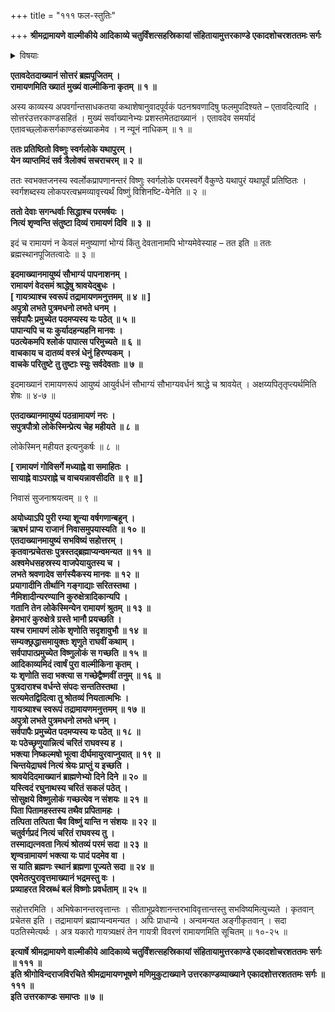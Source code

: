 +++
title = "१११ फल-स्तुतिः"

+++
**श्रीमद्रामायणे वाल्मीकीये आदिकाव्ये चतुर्विंशत्सहस्रिकायां संहितायामुत्तरकाण्डे एकादशोचरशततमः सर्गः**


<details><summary>विषयाः</summary>

वाल्मीकिना श्री-रामायणस्य वेद-समत्वोक्ति-पूर्वकं  
तत्-पठनादेः फल-निरूपणम् ॥ १ ॥
</details>


**एतावदेतदाख्यानं सोत्तरं ब्रह्मपूजितम् ।  
रामायणमिति ख्यातं मुख्यं वाल्मीकिना कृतम् ॥ १ ॥**

अस्य काव्यस्य अपवर्गान्तसाधकतया कथाशेषानुवादपूर्वकं पठनश्रवणादिषु फलमुपदिश्यते – एतावदित्यादि । सोत्तरंउत्तरकाण्डसहितं । मुख्यं सर्वाख्यानेभ्यः प्रशस्तमेतदाख्यानं । एतावदेव समर्यादं एतावच्छ्लोकसर्गकाण्डसंख्याकमेव । न न्यूनं नाधिकम् ॥ १ ॥

**ततः प्रतिष्ठितो विष्णुः स्वर्गलोके यथापुरम् ।  
येन व्याप्तमिदं सर्व त्रैलोक्यं सचराचरम् ॥ २ ॥**

ततः स्वभक्तजनस्य स्वर्लोकप्रापणानन्तरं विष्णुः स्वर्गलोके परमस्वर्गे वैकुण्ठे यथापुरं यथापूर्वं प्रतिष्ठितः । स्वर्गशब्दस्य लोकपरत्वभ्रमव्यावृत्त्यर्थं विष्णुं विशिनष्टि-येनेति ॥ २ ॥

**ततो देवाः सगन्धर्वाः सिद्धाश्च परमर्षयः ।  
नित्यं शृण्वन्ति संतुष्टा दिव्यं रामायणं दिवि ॥ ३ ॥**

इदं च रामायणं न केवलं मनुष्याणां भोग्यं किंतु देवतानामपि भोग्यमेवेस्याह – तत इति ॥ ततः ब्रह्मस्थानपूजितत्वादेः ॥ ३ ॥

**इदमाख्यानमायुष्यं सौभाग्यं पापनाशनम् ।  
रामायणं वेदसमं श्राद्धेषु श्रावयेद्बुधः ।  
\[ गायत्र्याश्च स्वरूपं तद्रामायणमनुत्तमम् ॥ ४ ॥ \]  
अपुत्रो लभते पुत्रमधनो लभते धनम् ।  
सर्वपापैः प्रमुच्येत पदमप्यस्य यः पठेत् ॥ ५ ॥  
पापान्यपि च यः कुर्यादहन्यहनि मानवः ।  
पठत्येकमपि श्लोकं पापात्स परिमुच्यते ॥ ६ ॥  
वाचकाय च दातव्यं वस्त्रं धेनुं हिरण्यकम् ।  
वाचके परितुष्टे तु तुष्टाः स्युः सर्वदेवताः ॥ ७ ॥**

इदमाख्यानं रामायणरूपं आयुष्यं आयुर्वर्धनं सौभाग्यं सौभाग्यवर्धनं श्राद्धे च श्रावयेत् । अक्षय्यपितृतृप्त्यर्थमिति शेषः ॥ ४-७ ॥

**एतदाख्यानमायुष्यं पठन्रामायणं नरः ।  
सपुत्रपौत्रो लोकेस्मिन्प्रेत्य चेह महीयते ॥ ८ ॥**

लोकेस्मिन् महीयत इत्यनुकर्षः ॥ ८ ॥

**\[ रामायणं गोविसर्गे मध्याह्ने वा समाहितः ।  
सायाह्ने वाऽपराह्ने च वाचयन्नावसीदति ॥ ९ ॥ \]**

निवासं सुजनाश्रयत्वम् ॥ ९ ॥

**अयोध्याऽपि पुरी रम्या शून्या वर्षगणान्बहून् ।  
ऋषभं प्राप्य राजानं निवासमुपयास्यति ॥ १० ॥  
एतदाख्यानमायुष्यं सभविष्यं सहोत्तरम् ।  
कृतवान्प्रचेतसः पुत्रस्तद्ब्रह्माप्यन्वमन्यत ॥ ११ ॥  
अश्वमेधसहस्रस्य वाजपेयायुतस्य च ।  
लभते श्रवणादेव सर्गस्यैकस्य मानवः ॥ १२ ॥  
प्रयागादीनि तीर्थानि गङ्गाद्याः सरितस्तथा ।  
नैमिशादीन्यरण्यानि कुरुक्षेत्रादिकान्यपि ।  
गतानि तेन लोकेस्मिन्येन रामायणं श्रुतम् ॥ १३ ॥  
हेमभारं कुरुक्षेत्रे ग्रस्ते भानौ प्रयच्छति ।  
यश्च रामायणं लोके शृणोति सदृशावुभौ ॥ १४ ॥  
सम्यक्छ्रद्धासमायुक्तः शृणुते राघवीं कथाम् ।  
सर्वपापात्प्रमुच्येत विष्णुलोकं स गच्छति ॥ १५ ॥  
आदिकाव्यमिदं त्वार्षं पुरा वाल्मीकिना कृतम् ।  
यः शृणोति सदा भक्त्या स गच्छेद्वैष्णवीं तनुम् ॥ १६ ॥  
पुत्रदाराश्च वर्धन्ते संपदः सन्ततिस्तथा ।  
सत्यमेतद्विदित्वा तु श्रोतव्यं नियतात्मभिः ।  
गायत्र्याश्च स्वरूपं तद्रामायणमनुत्तमम् ॥ १७ ॥  
अपुत्रो लभते पुत्रमधनो लभते धनम् ।  
सर्वपापैः प्रमुच्येत पदमप्यस्य यः पठेत् ॥ १८ ॥  
यः पठेच्छृणुयान्नित्यं चरितं राघवस्य ह ।  
भक्त्या निष्कल्मषो भूत्वा दीर्घमायुरवाप्नुयात् ॥ १९ ॥  
चिन्तयेद्राघवं नित्यं श्रेयः प्राप्तुं य इच्छति ।  
श्रावयेदिदमाख्यानं ब्राह्मणेभ्यो दिने दिने ॥ २० ॥  
यस्त्विदं रघुनाथस्य चरितं सकलं पठेत् ।  
सोसुक्षये विष्णुलोकं गच्छत्येव न संशयः ॥ २१ ॥  
पिता पितामहस्तस्य तथैव प्रपितामहः ।  
तत्पिता तत्पिता चैव विष्णुं यान्ति न संशयः ॥ २२ ॥  
चतुर्वर्गप्रदं नित्यं चरितं राघवस्य तु ।  
तस्माद्यत्नवता नित्यं श्रोतव्यं परमं सदा ॥ २३ ॥  
शृण्वन्रामायणं भक्त्या यः पादं पदमेव वा ।  
स याति ब्रह्मणः स्थानं ब्रह्मणा पूज्यते सदा ॥ २४ ॥  
एवमेतत्पुरावृत्तमाख्यानं भद्रमस्तु वः ।  
प्रव्याहरत विस्रब्धं बलं विष्णोः प्रवर्धताम् ॥ २५ ॥**

सहोत्तरमिति । अभिषेकानन्तरवृत्तान्तः । सीताभूप्रवेशानन्तरभाविवृत्तान्तस्तु सभविष्यमित्युच्यते । कृतवान् प्रचेतस इति । तद्रामायणं ब्रह्माप्यन्वमन्यत । अपिः प्राधान्ये । अन्वमन्यत अङ्गीकृतवान् । सदा पठतिस्मेत्यर्थः । अत्र यकारो गायत्र्यक्षरं तेन गायत्री विवरणं रामायणमिति सूचितम् ॥ १०-२५ ॥

**इत्यार्षे श्रीमद्रामायणे वाल्मीकीये आदिकाव्ये चतुर्विंशत्सहस्रिकायां संहितायामुत्तरकाण्डे एकादशोचरशततमः सर्गः ॥ १११ ॥  
इति श्रीगोविन्दराजविरचिते श्रीमद्रामायणभूषणे मणिमुकुटाख्याने उत्तरकाण्डव्याख्याने एकादशोत्तरशततमः सर्गः ॥ १११ ॥  
इति उत्तरकाण्डः समाप्तः ॥ ७ ॥**

